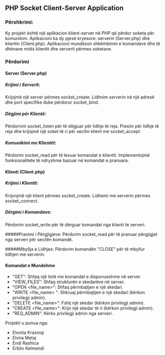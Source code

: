 ## PHP Socket Client-Server Application
### Përshkrimi:
Ky projekt është një aplikacion klient-server në PHP që përdor soketa për komunikim. Aplikacioni ka dy pjesë kryesore: serverin (Server.php) dhe klientin (Client.php). Aplikacioni mundëson shkëmbimin e komandave dhe të dhënave midis klientit dhe serverit përmes soketave.
### Përdorimi
#### Server (Server.php)
##### Krijimi i Serverit:
Krijojmë një server përmes socket_create.
Lidhnim serverin në një adresë dhe port specifike duke përdorur socket_bind.

##### Dëgjimi për Klientë:
Përdornim socket_listen për të dëgjuar për lidhje të reja.
Presim për lidhje të reja dhe krijojmë një soket të ri për secilin klient me socket_accept.

##### Komunikimi me Klientët:
Përdorim socket_read për të lexuar komandat e klientit.
Implementojmë funksionalitete të ndryshme bazuar në komandat e pranuara.

#### Klienti (Client.php)
##### Krijimi i Klientit:
Krijonjmë një klient përmes socket_create.
Lidhemi me serverin përmes socket_connect.

##### Dërgimi i Komandave:
Përdorim socket_write për të dërguar komandat nga klienti te serveri.

#####Pranimi i Përgjigjeve:
Përdorim socket_read për të pranuar përgjigjet nga serveri për secilën komandë.

#####Mbyllja e Lidhjes:
Përdorim komandën "CLOSE" për të mbyllur lidhjen me serverin.

#### Komandat e Mundshme
- "GET": Shfaq një listë me komandat e disponueshme në server.
- "VIEW_FILES": Shfaq strukturën e skedarëve në server.
- "OPEN <file_name>": Shfaq përmbajtjen e një skedari.
- "WRITE <file_name> <content>": Shkruaj përmbajtjen e një skedari (kërkon privilegji admin).
- "DELETE <file_name>": Fshij një skedar (kërkon privilegji admin).
- "CREATE <file_name>": Krijo një skedar të ri (kërkon privilegji admin).
- "REQ_ADMIN": Kërko privilegji admin nga serveri.

Projekti u punua nga:
- Elonita Krasniqi
- Elvira Metaj
- Endi Rashica
- Erblin Kelmendi
